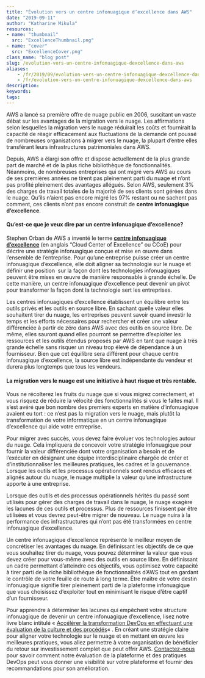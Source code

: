 ```yaml
---
title: "Évolution vers un centre infonuagique d’excellence dans AWS"
date: "2019-09-11"
author: "Katharine Mikula"
resources:
- name: "thumbnail"
  src: "ExcellenceThumbnail.png"
- name: "cover"
  src: "ExcellenceCover.png"
class_name: "blog post"
slug: /evolution-vers-un-centre-infonuagique-dexcellence-dans-aws
aliases:
    - /fr/2019/09/evolution-vers-un-centre-infonuagique-dexcellence-dans-aws/
    - /fr/evolution-vers-un-centre-infonuagique-dexcellence-dans-aws
description:
keywords:
tags:
---
```


<p>AWS a lancé sa première offre de nuage public en 2006, suscitant un vaste débat sur les avantages de la migration vers le nuage. Les affirmations selon lesquelles la migration vers le nuage réduirait les coûts et fournirait la capacité de réagir efficacement aux fluctuations de la demande ont poussé de nombreuses organisations à migrer vers le nuage, la plupart d’entre elles transférant leurs infrastructures patrimoniales dans AWS.</p><p>Depuis, AWS a élargi son offre et dispose actuellement de la plus grande part de marché et de la plus riche bibliothèque de fonctionnalités. Néanmoins, de nombreuses entreprises qui ont migré vers AWS au cours de ses premières années ne tirent pas pleinement parti du nuage et n’ont pas profité pleinement des avantages allégués. Selon AWS, seulement 3% des charges de travail totales de la majorité de ses clients sont gérées dans le nuage. Qu’ils n’aient pas encore migré les 97% restant ou ne sachent pas comment, ces clients n’ont pas encore construit de <strong>centre infonuagique d’excellence</strong>.</p><h4><strong>Qu’est-ce que je veux dire par un centre infonuagique d’excellence?</strong></h4><p>Stephen Orban de AWS a inventé le terme <a href="https://medium.com/aws-enterprise-collection/how-to-create-a-cloud-center-of-excellence-in-your-enterprise-8ed3a97adcc6"><strong>centre infonuagique d’excellence</strong></a> (en anglais “Cloud Center of Excellence” ou CCoE) pour décrire une stratégie infonuagique conçue et mise en œuvre dans l’ensemble de l’entreprise. Pour qu’une entreprise puisse créer un centre infonuagique d’excellence, elle doit aligner sa technologie sur le nuage et définir une position&nbsp; sur la façon dont les technologies infonuagiques peuvent être mises en œuvre de manière responsable à grande échelle. De cette manière, un centre infonuagique d’excellence peut devenir un pivot pour transformer la façon dont la technologie sert les entreprises.</p><p>Les centres infonuagiques d’excellence établissent un équilibre entre les outils privés et les outils en source libre. En sachant quelle valeur elles souhaitent tirer du nuage, les entreprises peuvent savoir quand investir le temps et les efforts nécessaires pour rechercher et créer une valeur différenciée à partir de zéro dans AWS avec des outils en source libre. De même, elles sauront quand elles pourront se permettre d’exploiter les ressources et les outils étendus proposés par AWS en tant que nuage à très grande échelle sans risquer un niveau trop élevé de dépendance à un fournisseur. Bien que cet équilibre sera différent pour chaque centre infonuagique d’excellence, la source libre est indépendante du vendeur et durera plus longtemps que tous les vendeurs.</p><h4><strong>La migration vers le nuage est une initiative à haut risque et très rentable.&nbsp;</strong></h4><p>Vous ne récolterez les fruits du nuage que si vous migrez correctement, et vous risquez de réduire la vélocité des fonctionnalités si vous le faites mal. Il s’est avéré que bon nombre des premiers experts en matière d’infonuagique avaient eu tort : ​​ce n’est pas la migration vers le nuage, mais plutôt la transformation de votre informatique en un centre infonuagique d’excellence qui aide votre entreprise<strong>.&nbsp;</strong></p><p>Pour migrer avec succès, vous devez faire évoluer vos technologies autour du nuage. Cela impliquera de concevoir votre stratégie infonuagique pour fournir la valeur différenciée dont votre organisation a besoin et de l’exécuter en désignant une équipe interdisciplinaire chargée de créer et d’institutionnaliser les meilleures pratiques, les cadres et la gouvernance. Lorsque les outils et les processus opérationnels sont rendus efficaces et alignés autour du nuage, le nuage multiplie la valeur qu’une infrastructure apporte à une entreprise.</p><p>Lorsque des outils et des processus opérationnels hérités du passé sont utilisés pour gérer des charges de travail dans le nuage, le nuage exagère les lacunes de ces outils et processus. Plus de ressources finissent par être utilisées et vous devrez peut-être migrer de nouveau. Le nuage nuira à la performance des infrastructures qui n’ont pas été transformées en centre infonuagique d’excellence.</p><p>Un centre infonuagique d’excellence représente le meilleur moyen de concrétiser les avantages du nuage. En définissant les objectifs de ce que vous souhaitez tirer du nuage, vous pouvez déterminer la valeur que vous devez créer pour vous-même avec des outils en source libre. En définissant un cadre permettant d’atteindre ces objectifs, vous optimisez votre capacité à tirer parti de la riche bibliothèque de fonctionnalités d’AWS tout en gardant le contrôle de votre feuille de route à long terme. Être maître de votre destin infonuagique signifie tirer pleinement parti de la plateforme infonuagique que vous choisissez d’exploiter tout en minimisant le risque d’être captif d’un fournisseur.</p><p>Pour apprendre à déterminer les lacunes qui empêchent votre structure infonuagique de devenir un centre infonuagique d’excellence, lisez notre livre blanc intitulé «&nbsp;<a href="https://info.cloudops.com/accelerer_la_transformation_devops" target="_blank" rel="noreferrer noopener" aria-label="Accélérer la transformation DevOps en effectuant une évaluation de la culture et des procédés (opens in a new tab)">Accélérer la transformation DevOps en effectuant une évaluation de la culture et des procédés</a>«&nbsp;. En créant une stratégie claire pour aligner votre technologie sur le nuage et en mettant en œuvre les meilleures pratiques, vous allez permettre à votre organisation de bénéficier du retour sur investissement complet que peut offrir AWS. <a href="https://info.cloudops.com/evaluation-devops">Contactez-nous</a> pour savoir comment notre évaluation de la plateforme et des pratiques DevOps peut vous donner une visibilité sur votre plateforme et fournir des recommandations pour son amélioration.&nbsp;</p>
